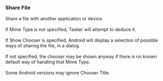 ### Share File

Share a file with another application or device.\
\
If Mime Type is not specified, Tasker will attempt to deduce it.\
\
If Show Chooser is specified, Android will display a selection of
possible ways of sharing the file, in a dialog.\
\
If not specified, the chooser may be shown anyway if there is no known
default way of handling that Mime Type.\
\
Some Android versions may ignore Chooser Title.
